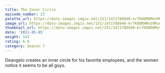 ```yaml
---
title: The Inner Circle
episode_number: 23
palette_url: https://dato-images.imgix.net/151/1471788940-kr7K0QRHMnV9RunUa7Hywovbt1u.jpg?ixlib=rb-1.1.0&ch=DPR%2CWidth&auto=enhance&palette=json
image_url: https://dato-images.imgix.net/151/1471788940-kr7K0QRHMnV9RunUa7Hywovbt1u.jpg?ixlib=rb-1.1.0&ch=DPR%2CWidth&auto=compress%2Cformat&w=500
thumbnail_url: https://dato-images.imgix.net/151/1471788940-kr7K0QRHMnV9RunUa7Hywovbt1u.jpg?ixlib=rb-1.1.0&ch=DPR%2CWidth&auto=enhance&w=500&h=280&fit=crop&fm=jpg
date: '2011-05-05'
weight: 143
rating: 6.9
category: Season 7
---
```


Deangelo creates an inner circle for his favorite employees, and the women notice it seems to be all guys.
